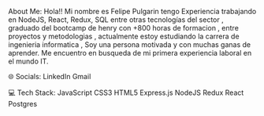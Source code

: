  About Me:
Hola!! Mi nombre es Felipe Pulgarin tengo Experiencia trabajando en NodeJS, React, Redux, SQL entre otras tecnologías del sector , graduado del bootcamp de henry con +800 horas de formacion , entre proyectos y metodologias , actualmente estoy estudiando la carrera de ingenieria informatica ,
Soy una persona motivada y con muchas ganas de aprender.
Me encuentro en busqueda de mi primera experiencia laboral en el mundo IT.



🌐 Socials:
LinkedIn Gmail

💻 Tech Stack:
JavaScript CSS3 HTML5 Express.js NodeJS Redux React  Postgres 
